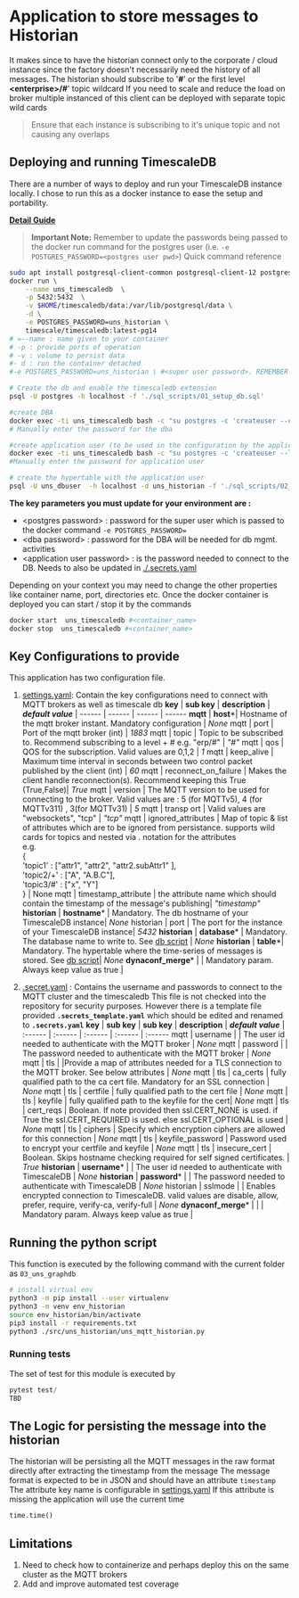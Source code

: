 # Application to store messages to Historian 

It makes since to have the historian connect only to the corporate / cloud instance since the factory doesn't necessarily need the history of all messages. The historian should  subscribe to '**#**' or the first level **\<enterprise\>/#**' topic wildcard
If you need to scale and reduce the load on broker multiple instanced of this client can be deployed with separate topic wild cards
> Ensure that each instance is subscribing to it's unique topic and not causing any overlaps

## Deploying and running TimescaleDB
There are a number of ways to deploy and run your TimescaleDB instance locally. 
I chose to run this as a docker instance to ease the setup and portability. 

**[Detail Guide](https://docs.timescale.com/install/latest/installation-docker/#install-self-hosted-timescaledb-from-a-pre-built-container)**

>**Important Note:** Remember to update the passwords being passed to the docker run command for the postgres user (i.e. `-e POSTGRES_PASSWORD=<postgres user pwd>`)
Quick command reference 
```bash
sudo apt install postgresql-client-common postgresql-client-12 postgresql-doc-12
docker run \
    --name uns_timescaledb  \
    -p 5432:5432  \
    -v $HOME/timescaledb/data:/var/lib/postgresql/data \
    -d \
    -e POSTGRES_PASSWORD=uns_historian \
    timescale/timescaledb:latest-pg14
# =--name : name given to your container
# -p : provide ports of operation 
# -v : volume to persist data 
#- d : run the container detached
#-e POSTGRES_PASSWORD=uns_historian \ #<super user password>. REMEMBER to update the password

# Create the db and enable the timescaledb extension
psql -U postgres -h localhost -f './sql_scripts/01_setup_db.sql'

#create DBA
docker exec -ti uns_timescaledb bash -c "su postgres -c 'createuser --createdb --createrole --login -e uns_dba -P'" 
# Manually enter the password for the dba

#create application user (to be used in the configuration by the application)
docker exec -ti uns_timescaledb bash -c "su postgres -c 'createuser --login -e uns_dbuser -P'"
#Manually enter the password for application user

# create the hypertable with the application user 
psql -U uns_dbuser  -h localhost -d uns_historian -f './sql_scripts/02_setup_hypertable.sql'

```
**The key parameters you must update for your environment are :**
* \<postgres password\> : password for the super user which is passed to the docker command  `-e POSTGRES_PASSWORD=`
* \<dba password\> : password for the DBA will be needed for db mgmt. activities
* \<application user password\> : is the password needed to connect to the DB. Needs to also be updated in [./.secrets.yaml](#key-configurations-to-provide) 

Depending on your context you may need to change the other properties like container name, port, directories etc. 
Once the docker container is deployed you can start / stop it by the commands
```bash
docker start  uns_timescaledb #<container_name>
docker stop  uns_timescaledb #<container_name>
```
## Key Configurations to provide
This application has two configuration file. 
1. [settings.yaml](./settings.yaml):  Contain the key configurations need to connect with MQTT brokers as well as timescale db
    **key** | **sub key** | **description**  | ***default value*** |
    ------ | ------ | ------ | ------
    **mqtt** | **host**\*| Hostname of the mqtt broker instant. Mandatory configuration | *None*
    mqtt | port | Port of the mqtt broker (int) | *1883*
    mqtt | topic | Topic to be subscribed to. Recommend subscribing to a level + # e.g. "erp/#" | *"#"* 
    mqtt | qos | QOS for the subscription. Valid values are 0,1,2 | *1*
    mqtt | keep_alive | Maximum time interval in seconds between two control packet published by the client (int) | *60*
    mqtt | reconnect_on_failure | Makes the client handle reconnection(s). Recommend keeping this True  (True,False)| *True*
    mqtt | version | The MQTT version to be used for connecting to the broker. Valid values are : 5 (for MQTTv5), 4 (for MQTTv311) , 3(for MQTTv31) | *5*
    mqtt | transp ort | Valid values are "websockets", "tcp" | *"tcp"*
    mqtt | ignored_attributes | Map of topic &  list of attributes which are to be ignored from persistance. supports wild cards for topics  and nested via . notation for the attributes <br /> e.g.<br />  {<br /> 'topic1' : ["attr1", "attr2", "attr2.subAttr1" ],<br /> 'topic2/+' : ["A", "A.B.C"],<br /> 'topic3/#' : ["x", "Y"]<br /> } |  None 
    mqtt | timestamp_attribute | the attribute name which should contain the timestamp of the message's publishing| *"timestamp"*
    **historian** | **hostname**\* | Mandatory. The db hostname of your TimescaleDB  instance| *None*
    historian | port |  The port for the instance of your TimescaleDB  instance| *5432*
    **historian**  | **database**\*  | Mandatory. The database name to write to. See [db script](./sql_scripts/01_setup_db.sql) | *None*
    **historian** | **table**\*| Mandatory. The hypertable where the time-series of messages is stored. See [db script](./sql_scripts/02_setup_hypertable.sql)| *None* 
    **dynaconf_merge**\*  |  | Mandatory param. Always keep value as true  |

1. [.secret.yaml](./.secrets_template.yaml) : Contains the username and passwords to connect to the MQTT cluster and the timescaledb
    This file is not checked into the repository for security purposes. However there is a template file provided **`.secrets_template.yaml`** which should be edited and renamed to **`.secrets.yaml`**
    **key** | **sub key** | **sub key** | **description**  | ***default value*** |
    :------ | :------ | :------ | :------ | :------
   mqtt | username | | The user id needed to authenticate with the MQTT broker | *None*
   mqtt | password | | The password needed to authenticate with the MQTT broker | *None*
   mqtt | tls | |Provide a map of attributes needed for a TLS connection to the MQTT broker. See below attributes | *None*
   mqtt | tls | ca_certs | fully qualified path to the ca cert file. Mandatory for an SSL connection | *None* 
   mqtt | tls | certfile | fully qualified path to the cert file | *None*
   mqtt | tls | keyfile | fully qualified path to the keyfile for the cert| *None*
   mqtt | tls | cert_reqs | Boolean. If note provided then  ssl.CERT_NONE is used. if True the ssl.CERT_REQUIRED is used. else ssl.CERT_OPTIONAL is used | *None*
   mqtt | tls | ciphers | Specify which encryption ciphers are allowed for this connection | *None*
   mqtt | tls | keyfile_password | Password used to encrypt your certfile and keyfile | *None*
   mqtt | tls | insecure_cert | Boolean. Skips hostname checking required for self signed certificates.  | *True*
   **historian** | **username**\* | | The user id  needed to authenticate with TimescaleDB | *None*
   **historian** | **password**\* | | The password needed to authenticate with TimescaleDB | *None*
   historian | sslmode | | Enables encrypted connection to TimescaleDB. valid values are disable, allow, prefer, require, verify-ca, verify-full | *None*
   **dynaconf_merge**\*  |  | | Mandatory param. Always keep value as true  |
## Running the python script
This function is executed by the following command with the current folder as `03_uns_graphdb`
```bash
# install virtual env
python3 -m pip install --user virtualenv
python3 -m venv env_historian
source env_historian/bin/activate
pip3 install -r requirements.txt
python3 ./src/uns_historian/uns_mqtt_historian.py
```

### Running tests
The set of test for this module is executed by
```python
pytest test/
TBD
```


## The Logic for persisting the message into the historian
The historian will be persisting all the MQTT messages in the raw format directly after extracting the timestamp from the message
The message format is expected to be in JSON and should have an attribute `timestamp`
The attribute key name is configurable in [settings.yaml](./settings.yaml)
If this attribute is missing the application will use the current time 
```python
time.time()
```


## Limitations 
1. Need to check how to containerize and perhaps deploy this on the same cluster as the MQTT  brokers
1. Add and improve automated test coverage 

